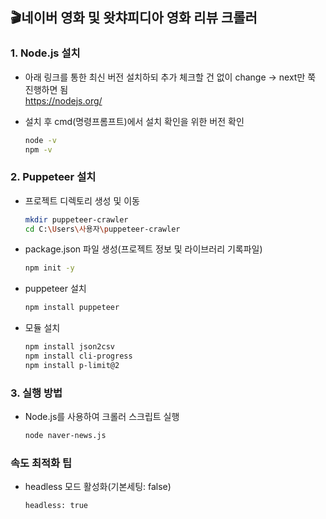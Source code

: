 ## 🎬네이버 영화 및 왓챠피디아 영화 리뷰 크롤러
### 1. Node.js 설치
- 아래 링크를 통한 최신 버전 설치하되 추가 체크할 건 없이 change -> next만 쭉 진행하면 됨  
https://nodejs.org/  
  
- 설치 후 cmd(명령프롬프트)에서 설치 확인을 위한 버전 확인
  ```bash
  node -v
  npm -v

### 2. Puppeteer 설치
- 프로젝트 디렉토리 생성 및 이동
  ```bash
  mkdir puppeteer-crawler  
  cd C:\Users\사용자\puppeteer-crawler
- package.json 파일 생성(프로젝트 정보 및 라이브러리 기록파일)
  ```bash
  npm init -y
- puppeteer 설치
  ```bash
  npm install puppeteer
- 모듈 설치
  ```bash
  npm install json2csv
  npm install cli-progress
  npm install p-limit@2

### 3. 실행 방법
- Node.js를 사용하여 크롤러 스크립트 실행
  ```bash
  node naver-news.js

### 속도 최적화 팁
- headless 모드 활성화(기본세팅: false)
  ```bash
  headless: true

